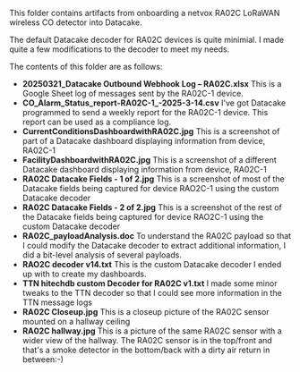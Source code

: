 This folder contains artifacts from onboarding a netvox RA02C LoRaWAN wireless CO detector into Datacake. 

The default Datacake decoder for RA02C devices is quite minimial. I made quite a few modifications to the decoder to meet my needs. 

The contents of this folder are as follows:
- **20250321_Datacake Outbound Webhook Log – RA02C.xlsx**
    This is a Google Sheet log of messages sent by the RA02C-1 device. 
- **CO_Alarm_Status_report-RA02C-1_-2025-3-14.csv**
    I've got Datacake programmed to send a weekly report for the RA02C-1 device. This report can be used as a compliance log.
- **CurrentConditionsDashboardwithRA02C.jpg**
    This is a screenshot of part of a Datacake dashboard displaying information from device, RA02C-1
- **FacilityDashboardwithRA02C.jpg**
    This is a screenshot of a different Datacake dashboard displaying information from device, RA02C-1
- **RA02C Datacake Fields - 1 of 2.jpg**
    This is a screenshot of most of the Datacake fields being captured for device RAO2C-1 using the custom Datacake decoder
- **RA02C Datacake Fields - 2 of 2.jpg**
    This is a screenshot of the rest of the Datacake fields being captured for device RAO2C-1 using the custom Datacake decoder
- **RA02C_payloadAnalysis.doc**
    To understand the RA02C payload so that I could modify the Datacake decoder to extract additional information, I did a bit-level analysis of several payloads.
- **RAO2C decoder v14.txt**
    This is the custom Datacake decoder I ended up with to create my dashboards.
- **TTN hitechdb custom Decoder for RA02C v1.txt**
    I made some minor tweaks to the TTN decoder so that I could see more information in the TTN message logs
- **RA02C Closeup.jpg**
    This is a closeup picture of the RA02C sensor mounted on a hallway ceiling
- **RA02C hallway.jpg**
    This is a picture of the same RA02C sensor with a wider view of the hallway. The RA02C sensor is in the top/front and that's a smoke detector in the bottom/back with a dirty air return in between:-)




